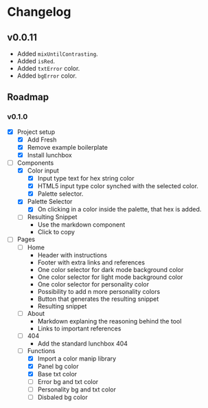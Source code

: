 # Changelog

## v0.0.11

- Added `mixUntilContrasting`.
- Added `isRed`.
- Added `txtError` color.
- Added `bgError` color.

## Roadmap

### v0.1.0

- [x] Project setup
  - [x] Add Fresh
  - [x] Remove example boilerplate
  - [x] Install lunchbox
- [ ] Components
  - [x] Color input
    - [x] Input type text for hex string color
    - [x] HTML5 input type color synched with the selected color.
    - [x] Palette selector.
  - [x] Palette Selector
    - [x] On clicking in a color inside the palette, that hex is added.
  - [ ] Resulting Snippet
    - Use the markdown component
    - Click to copy
- [ ] Pages
  - [ ] Home
    - Header with instructions
    - Footer with extra links and references
    - One color selector for dark mode background color
    - One color selector for light mode background color
    - One color selector for personality color
    - Possibility to add n more personality colors
    - Button that generates the resulting snippet
    - Resulting snippet
  - [ ] About
    - Markdown explaning the reasoning behind the tool
    - Links to important references
  - [ ] 404
    - Add the standard lunchbox 404
  - [ ] Functions
    - [x] Import a color manip library
    - [x] Panel bg color
    - [x] Base txt color
    - [ ] Error bg and txt color
    - [ ] Personality bg and txt color
    - [ ] Disbaled bg color
